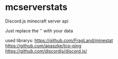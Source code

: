 # mcserverstats
Discord.js minecraft server api

Just replace the '' with your data

used librarys:
https://github.com/FragLand/minestat
https://github.com/apaszke/tcp-ping
https://github.com/discordjs/discord.js/
